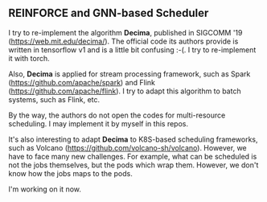 ## REINFORCE and GNN-based Scheduler

I try to re-implement the algorithm **Decima**, published in SIGCOMM '19 
(https://web.mit.edu/decima/). The official code its authors provide is written in tensorflow v1 
and is a little bit confusing :-(. I try to re-implement it with torch.

Also, **Decima** is applied for stream processing framework, such as Spark (https://github.com/apache/spark) 
and Flink (https://github.com/apache/flink). I try to adapt this algorithm to batch systems, such as 
Flink, etc.

By the way, the authors do not open the codes for multi-resource scheduling. I may implement it by myself in this repos.

It's also interesting to adapt **Decima** to K8S-based scheduling frameworks, such as Volcano (https://github.com/volcano-sh/volcano). 
However, we have to face many new challenges. For example, what can be scheduled is not the jobs themselves, 
but the pods which wrap them. However, we don't know how the jobs maps to the pods. 

I'm working on it now.